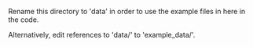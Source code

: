 Rename this directory to 'data' in order to use the example files in here in the code.

Alternatively, edit references to 'data/' to 'example_data/'.